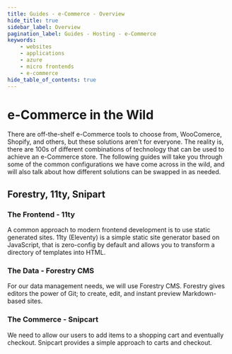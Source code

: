 ```yaml
---
title: Guides - e-Commerce - Overview
hide_title: true
sidebar_label: Overview
pagination_label: Guides - Hosting - e-Commerce
keywords:
    - websites
    - applications
    - azure
    - micro frontends
    - e-commerce
hide_table_of_contents: true
---
```


# e-Commerce in the Wild

There are off-the-shelf e-Commerce tools to choose from, WooComerce, Shopify, and others, but these solutions aren't for everyone.  The reality is, there are 100s of different combinations of technology that can be used to achieve an e-Commerce store.  The following guides will take you through some of the common configurations we have come across in the wild, and will also talk about how different solutions can be swapped in as needed.

## Forestry, 11ty, Snipart

### The Frontend - 11ty

A common approach to modern frontend development is to use static generated sites.  11ty (Eleventy) is a simple static site generator based on JavaScript, that is zero-config by default and allows you to transform a directory of templates into HTML. 

### The Data - Forestry CMS

For our data management needs, we will use Forestry CMS. Forestry gives editors the power of Git; to create, edit, and instant preview Markdown-based sites.

### The Commerce - Snipcart

We need to allow our users to add items to a shopping cart and eventually checkout.  Snipcart provides a simple approach to carts and checkout.
